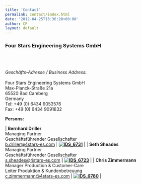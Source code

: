 ```yaml
---
title: 'Contact'
permalink: contact/index.html
date: '2012-04-25T13:36:20+00:00'
author: CP
layout: default
---
```


### Four Stars Engineering Systems GmbH
<br><br>  
*Geschäfts-Adresse / Business Address:*  <br><br>
Four Stars Engineering Systems GmbH  
Max-Planck-Straße 21a  
65520 Bad Camberg  
Germany  
Tel: +49 (0) 6434 9053576  
Fax: +49 (0) 6434 9091832  

**Persons:**

| **Bernhard Driller**   <br>Managing Partner   <br>Geschäftsführender Gesellschafter  <br>b.driller@4stars-es.com | **[![](http://www.4stars-es.com/wp-content/uploads/2014/01/IDS_6731-199x300.jpg "IDS_6731")](http://www.4stars-es.com/wp-content/uploads/2014/01/IDS_6731.jpg)**  |
| **Seth Sheades**   <br>Managing Partner   <br>Geschäftsführender Gesellschafter <br>s.sheades@4stars-es.com | **[![](http://www.4stars-es.com/wp-content/uploads/2014/01/IDS_6723-199x300.jpg "IDS_6723")](http://www.4stars-es.com/wp-content/uploads/2014/01/IDS_6723.jpg)** |
| **Chris Zimmermann**   <br>Manager Production &amp; Customer-Care   <br>Leiter Produktion &amp; Kundenbetreuung   <br>c.zimmermann@4stars-es.com | **[![](http://www.4stars-es.com/wp-content/uploads/2014/01/IDS_6780-199x300.jpg "IDS_6780")](http://www.4stars-es.com/wp-content/uploads/2014/01/IDS_6780.jpg)** |
